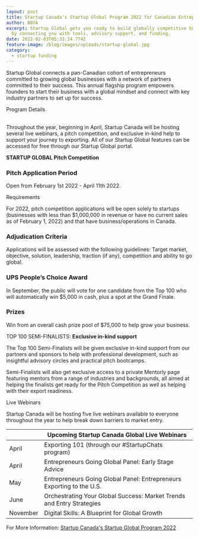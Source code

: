 ```yaml
---
layout: post
title: Startup Canada's Startup Global Program 2022 for Canadian Entrepreneurs
author: BBVA
excerpt: Startup Global gets you ready to build globally competitive businesses
  by connecting you with tools, advisory support, and funding.
date: 2022-02-03T05:33:24.774Z
feature-image: /blog/images/uploads/startup-global.jpg
category:
  - startup funding
---
```

Startup Global connects a pan-Canadian cohort of entrepreneurs committed to growing global businesses with a network of partners committed to their success. This annual flagship program empowers founders to start their business with a global mindset and connect with key industry partners to set up for success.

Program Details

\
Throughout the year, beginning in April, Startup Canada will be hosting several live webinars, a pitch competition, and exclusive in-kind help to support your journey to exporting. All of our Startup Global features can be accessed for free through our Startup Global portal.

**STARTUP GLOBAL Pitch Competition**

### Pitch Application Period

Open from February 1st 2022 - April 11th 2022.

Requirements

For 2022, pitch competition applications will be open solely to startups (businesses with less than $1,000,000 in revenue or have no current sales as of February 1, 2022) and that have business/operations in Canada.

### Adjudication Criteria

Applications will be assessed with the following guidelines: Target market, objective, solution, leadership, traction (if any), competition and ability to go global.

### UPS People’s Choice Award

In September, the public will vote for one candidate from the Top 100 who will automatically win $5,000 in cash, plus a spot at the Grand Finale.

### Prizes

Win from an overall cash prize pool of $75,000 to help grow your business.

TOP 100 SEMI-FINALISTS: **Exclusive in-kind support**

The Top 100 Semi-Finalists will be given exclusive in-kind support from our partners and sponsors to help with professional development, such as insightful advisory circles and practical pitch bootcamps. 

Semi-Finalists will also get exclusive access to a private Mentorly page featuring mentors from a range of industries and backgrounds, all aimed at helping the finalists get ready for the Pitch Competition as well as helping with their export readiness.



Live Webinars

Startup Canada will be hosting five live webinars available to everyone throughout the year to help break down barriers to market entry.





|          | Upcoming Startup Canada Global Live Webinars                          |
| -------- | --------------------------------------------------------------------- |
| April    | Exporting 101 (through our #StartupChats program)                     |
| April    | Entrepreneurs Going Global Panel: Early Stage Advice                  |
| May      | Entrepreneurs Going Global Panel: Entrepreneurs Exporting to the U.S. |
| June     | Orchestrating Your Global Success: Market Trends and Entry Strategies |
| November | Digital Skills: A Blueprint for Global Growth                         |



For More Information: [Startup Canada's Startup Global Program 2022](https://www.startupcan.ca/explore/startup-global/)